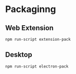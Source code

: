 # Packaginng

## Web Extension

`npm run-script extension-pack`

## Desktop

`npm run-script electron-pack`
